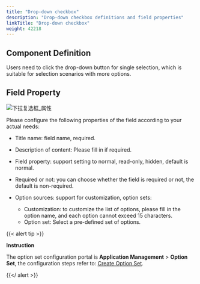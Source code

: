 ```yaml
---
title: "Drop-down checkbox"
description: "Drop-down checkbox definitions and field properties"
linkTitle: "Drop-down checkbox"
weight: 42218
---
```


## Component Definition

Users need to click the drop-down button for single selection, which is suitable for selection scenarios with more options.

## Field Property

![下拉复选框_属性](/images/manual/component/下拉复选框_属性.png)

Please configure the following properties of the field according to your actual needs:

- Title name: field name, required.

- Description of content: Please fill in if required.

- Field property: support setting to normal, read-only, hidden, default is normal.

- Required or not: you can choose whether the field is required or not, the default is non-required.

- Option sources: support for customization, option sets:

  - Customization: to customize the list of options, please fill in the option name, and each option cannot exceed 15 characters.
  - Option set: Select a pre-defined set of options.

{{< alert tip >}}

**Instruction**

The option set configuration portal is **Application Management** > **Option Set**, the configuration steps refer to: [Create Option Set](../../../../option_set/).

{{</ alert >}}